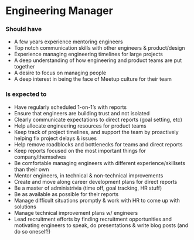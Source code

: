 Engineering Manager
===================

### Should have
* A few years experience mentoring engineers
* Top notch communication skills with other engineers & product/design
* Experience managing engineering timelines for large projects
* A deep understanding of how engineering and product teams are put together
* A desire to focus on managing people
* A deep interest in being the face of Meetup culture for their team

### Is expected to
* Have regularly scheduled 1-on-1’s with reports
* Ensure that engineers are building trust and not isolated
* Clearly communicate expectations to direct reports (goal setting, etc)
* Help allocate engineering resources for product teams
* Keep track of project timelines, and support the team by proactively helping fix project delays & issues
* Help remove roadblocks and bottlenecks for teams and direct reports
* Keep reports focused on the most important things for company/themselves
* Be comfortable managing engineers with different experience/skillsets than their own
* Mentor engineers, in technical & non-technical improvements
* Create and move along career development plans for direct reports
* Be a master of administrivia (time off, goal tracking, HR stuff)
* Be as available as possible for their reports
* Manage difficult situations promptly & work with HR to come up with solutions
* Manage technical improvement plans w/ engineers
* Lead recruitment efforts by finding recruitment opportunities and motivating engineers to speak, do presentations & write blog posts (and do so oneself!)
